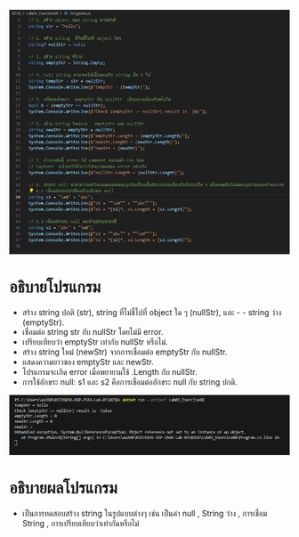 ![](/Pictures/Picture-29.png)

# อธิบายโปรแกรม
- สร้าง string ปกติ (str), string ที่ไม่ชี้ไปที่ object ใด ๆ (nullStr), และ - - string ว่าง (emptyStr).
- เชื่อมต่อ string str กับ nullStr โดยไม่มี error.
- เปรียบเทียบว่า emptyStr เท่ากับ nullStr หรือไม่. 
- สร้าง string ใหม่ (newStr) จากการเชื่อมต่อ emptyStr กับ nullStr.
- แสดงความยาวของ emptyStr และ newStr.
- โปรแกรมจะเกิด error เมื่อพยายามใช้ .Length กับ nullStr.
- การใช้อักขระ null: s1 และ s2 คือการเชื่อมต่ออักขระ null กับ string ปกติ.

![](/Pictures/Picture-30.png)

# อธิบายผลโปรแกรม


   - เป็นการทดสอบสร้าง string ในรูปแบบต่างๆ เช่น เป็นค่า null , String ว่าง ,
    การเชื่อม String , การเปรียบเทียบว่าเท่ากันหรือไม่